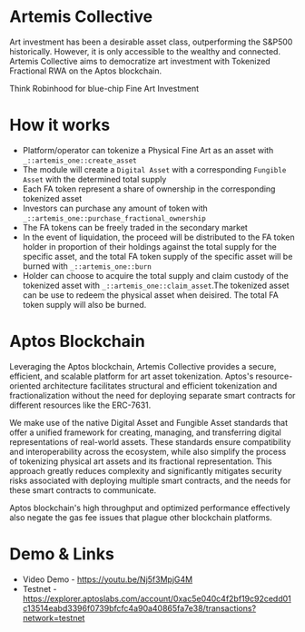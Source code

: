 # Artemis Collective

Art investment has been a desirable asset class, outperforming the S&P500 historically. However, it is only accessible
to the wealthy and connected. Artemis Collective aims to democratize art investment with Tokenized Fractional RWA on the
Aptos blockchain.

Think Robinhood for blue-chip Fine Art Investment

# How it works

- Platform/operator can tokenize a Physical Fine Art as an asset with `_::artemis_one::create_asset`
- The module will create a `Digital Asset` with a corresponding `Fungible Asset` with the determined total supply
- Each FA token represent a share of ownership in the corresponding tokenized asset
- Investors can purchase any amount of token with `_::artemis_one::purchase_fractional_ownership`
- The FA tokens can be freely traded in the secondary market
- In the event of liquidation, the proceed will be distributed to the FA token holder in proportion of their holdings
  against the total supply for the specific asset, and the total FA token supply of the specific asset will be burned
  with `_::artemis_one::burn`
- Holder can choose to acquire the total supply and claim custody of the tokenized asset with `_::artemis_one::claim_asset`.The tokenized asset can be use
  to redeem the physical asset when deisired. The total FA token supply will also be burned.

# Aptos Blockchain

Leveraging the Aptos blockchain, Artemis Collective provides a secure, efficient, and scalable platform for art asset
tokenization. Aptos's resource-oriented architecture facilitates structural and efficient tokenization and
fractionalization without the need for deploying separate smart contracts for different resources like the ERC-7631.

We make use of the native Digital Asset and Fungible Asset standards that offer a unified framework for creating,
managing, and transferring digital representations of real-world assets. These standards ensure compatibility and
interoperability across the ecosystem, while also simplify the process of tokenizing physical art assets and its
fractional representation. This approach greatly reduces complexity and significantly mitigates security risks
associated with deploying multiple
smart contracts, and the needs for these smart contracts to communicate.

Aptos blockchain's high throughput and optimized performance effectively also negate the gas fee issues that plague
other blockchain platforms.

# Demo & Links

- Video Demo - https://youtu.be/Nj5f3MpjG4M
- Testnet - https://explorer.aptoslabs.com/account/0xac5e040c4f2bf19c92cedd01c13514eabd3396f0739bfcfc4a90a40865fa7e38/transactions?network=testnet

